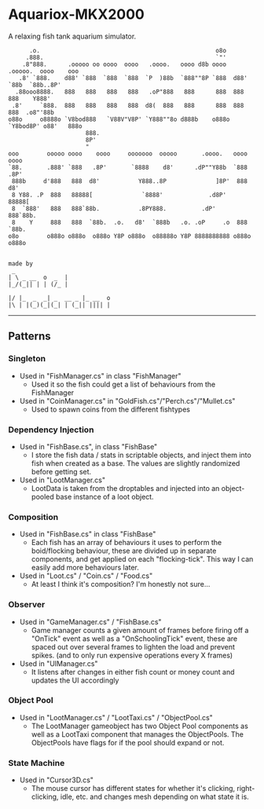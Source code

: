 # Aquariox-MKX2000
A relaxing fish tank aquarium simulator.
                                                                                                                                                                     

	      .o.                                                  o8o                        
	     .888.                                                 `"'                        
	    .8"888.      .ooooo oo oooo  oooo   .oooo.   oooo d8b oooo   .ooooo.  oooo    ooo 
	   .8' `888.    d88' `888  `888  `888  `P  )88b  `888""8P `888  d88' `88b  `88b..8P'  
	  .88ooo8888.   888   888   888   888   .oP"888   888      888  888   888    Y888'    
	 .8'     `888.  888   888   888   888  d8(  888   888      888  888   888  .o8"'88b   
	o88o     o8888o `V8bod888   `V88V"V8P' `Y888""8o d888b    o888o `Y8bod8P' o88'   888o 
	                      888.                                                            
	                      8P'                                                             
	                      "                                                               
	ooo        ooooo oooo    oooo     ooooooo  ooooo       .oooo.   oooo    oooo          
	`88.       .888' `888   .8P'       `8888    d8'      .dP""Y88b  `888   .8P'           
	 888b     d'888   888  d8'           Y888..8P              ]8P'  888  d8'             
	 8 Y88. .P  888   88888[              `8888'             .d8P'   88888[               
	 8  `888'   888   888`88b.           .8PY888.          .dP'      888`88b.             
	 8    Y     888   888  `88b.  .o.   d8'  `888b   .o. .oP     .o  888  `88b.           
	o8o        o888o o888o  o888o Y8P o888o  o88888o Y8P 8888888888 o888o  o888o          
                                                                                      
	
	made by 
	 _                            
	| \ _ __  o  _  |             
	|_/(_|| | | (/_ |             
                              
	|/ |_  _  _| _  __ _ |_ __  o 
	|\ | |(_)(_|(_| | (_|| |||| | 


--------------------------------------------------------------------------------------------------------------------------------------------------------------------------

## Patterns

### Singleton
* Used in "FishManager.cs" in class "FishManager"
	* Used it so the fish could get a list of behaviours from the FishManager
* Used in "CoinManager.cs" in "GoldFish.cs"/"Perch.cs"/"Mullet.cs"
	* Used to spawn coins from the different fishtypes

### Dependency Injection
* Used in "FishBase.cs", in class "FishBase"
	* I store the fish data / stats in scriptable objects, and inject them into fish when created as a base. The values are slightly randomized before getting set.
* Used in "LootManager.cs"
	* LootData is taken from the droptables and injected into an object-pooled base instance of a loot object.

### Composition
* Used in "FishBase.cs" in class "FishBase" 
	* Each fish has an array of behaviours it uses to perform the boid/flocking behaviour, these are divided up in separate components, and get applied on each "flocking-tick". This way I can easily add more behaviours later.
* Used in "Loot.cs" / "Coin.cs" / "Food.cs"
	* At least I think it's composition? I'm honestly not sure...

### Observer
* Used in "GameManager.cs" / "FishBase.cs"
	* Game manager counts a given amount of frames before firing off a "OnTick" event as well as a "OnSchoolingTick" event, these are spaced out over several frames to lighten the load and prevent spikes. (and to only run expensive operations every X frames)
* Used in "UIManager.cs"
	* It listens after changes in either fish count or money count and updates the UI accordingly	

### Object Pool
* Used in "LootManager.cs" / "LootTaxi.cs" / "ObjectPool.cs"
	* The LootManager gameobject has two Object Pool components as well as a LootTaxi component that manages the ObjectPools. The ObjectPools have flags for if the pool should expand or not.

### State Machine
* Used in "Cursor3D.cs"
	* The mouse cursor has different states for whether it's clicking, right-clicking, idle, etc. and changes mesh depending on what state it is.	


